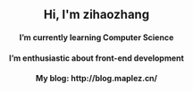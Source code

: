 <h2 align="center">
  Hi, I'm zihaozhang
</h2>


<h4 align="center" class='item'>
    I’m currently learning Computer Science
</div>
<h4 align="center">
    I’m enthusiastic about front-end development
</div>
<h4 align="center">
    My blog: http://blog.maplez.cn/
</div>
